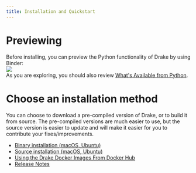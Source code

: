 ```yaml
---
title: Installation and Quickstart
---
```


# Previewing

Before installing, you can preview the Python functionality of Drake by using
Binder: <br/>
<a target="_doc" href="https://mybinder.org/v2/gh/RobotLocomotion/drake/nightly-release-binder?filepath=tutorials">
  <img src="https://mybinder.org/badge_logo.svg"/>
</a> <br/>
As you are exploring, you should also review
[What's Available from Python](/python_bindings.html#whats-available-from-python).

# Choose an installation method

You can choose to download a pre-compiled version of Drake, or to build it from source. The pre-compiled versions are much easier to use, but the source version is easier to update and will make it easier for you to contribute your fixes/improvements.

* [Binary installation (macOS, Ubuntu)](/from_binary.html)  
* [Source installation (macOS, Ubuntu)](/from_source.html)  
* [Using the Drake Docker Images From Docker Hub](/docker.html)  
* [Release Notes](/release_notes/release_notes.html)
